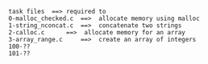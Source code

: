 	task files	==>	required to
	0-malloc_checked.c	==>	 allocate memory using malloc
	1-string_nconcat.c	==>	 concatenate two strings
	2-calloc.c		==>	 allocate memory for an array
	3-array_range.c		==>	 create an array of integers
	100-??
	101-??
	
